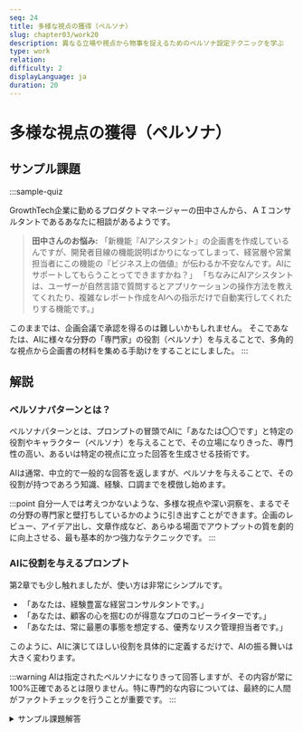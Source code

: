 ```yaml
---
seq: 24
title: 多様な視点の獲得（ペルソナ）
slug: chapter03/work20
description: 異なる立場や視点から物事を捉えるためのペルソナ設定テクニックを学ぶ
type: work
relation: 
difficulty: 2
displayLanguage: ja
duration: 20
---
```


# 多様な視点の獲得（ペルソナ）

## サンプル課題
:::sample-quiz

GrowthTech企業に勤めるプロダクトマネージャーの田中さんから、ＡＩコンサルタントであるあなたに相談があるようです。

> **田中さんのお悩み:**
> 「新機能『AIアシスタント』の企画書を作成しているんですが、開発者目線の機能説明ばかりになってしまって、経営層や営業担当者にこの機能の『ビジネス上の価値』が伝わるか不安なんです。AIにサポートしてもらうことってできますかね？」
> 「ちなみにAIアシスタントは、ユーザーが自然言語で質問するとアプリケーションの操作方法を教えてくれたり、複雑なレポート作成をAIへの指示だけで自動実行してくれたりする機能です。」

このままでは、企画会議で承認を得るのは難しいかもしれません。
そこであなたは、AIに様々な分野の「専門家」の役割（ペルソナ）を与えることで、多角的な視点から企画書の材料を集める手助けをすることにしました。
:::

## 解説

### ペルソナパターンとは？

ペルソナパターンとは、プロンプトの冒頭でAIに「あなたは〇〇です」と特定の役割やキャラクター（ペルソナ）を与えることで、その立場になりきった、専門性の高い、あるいは特定の視点に立った回答を生成させる技術です。

AIは通常、中立的で一般的な回答を返しますが、ペルソナを与えることで、その役割が持つであろう知識、経験、口調までを模倣し始めます。

:::point
自分一人では考えつかないような、多様な視点や深い洞察を、まるでその分野の専門家と壁打ちしているかのように引き出すことができます。企画のレビュー、アイデア出し、文章作成など、あらゆる場面でアウトプットの質を劇的に向上させる、最も基本的かつ強力なテクニックです。
:::

### AIに役割を与えるプロンプト

第2章でも少し触れましたが、使い方は非常にシンプルです。

- 「あなたは、経験豊富な経営コンサルタントです。」
- 「あなたは、顧客の心を掴むのが得意なプロのコピーライターです。」
- 「あなたは、常に最悪の事態を想定する、優秀なリスク管理担当者です。」

このように、AIに演じてほしい役割を具体的に定義するだけで、AIの振る舞いは大きく変わります。

:::warning
AIは指定されたペルソナになりきって回答しますが、その内容が常に100%正確であるとは限りません。特に専門的な内容については、最終的に人間がファクトチェックを行うことが重要です。
:::

<details>
<summary>サンプル課題解答</summary>

```
あなたは、AIやSaaSビジネスに精通した、経験豊富な経営コンサルタントです。
現在、我々のアプリケーションに新機能「AIアシスタント」を搭載することを企画しています。
AIアシスタントはユーザーが自然言語で質問するとアプリケーションの操作方法を教えてくれたり、複雑なレポート作成をAIへの指示だけで自動実行してくれたりする機能です。

この機能がもたらす「ビジネス上の価値」について、経営層が納得するような具体的なインパクトを3つ、箇条書きで挙げてください。
```

**▼ AIによる出力例**
```
承知いたしました。経営コンサルタントとして、「AIアシスタント」機能がもたらすビジネスインパクトを3点にまとめて提言します。

1.  **顧客LTV（生涯価値）の向上による、持続的な収益基盤の確立:**
    AIアシスタントがユーザーの操作を支援し、製品の活用度を高めることで、顧客満足度が向上します。これにより、解約率（チャーンレート）が低下し、長期的なライセンス収益の安定化に直接貢献します。

2.  **サポートコストの大幅な削減:**
    定型的な問い合わせの多くをAIアシスタントが自己解決させることで、カスタマーサポート部門の入電数を削減できます。これにより、人件費を抑制し、営業利益率の改善が見込めます。

3.  **利用データ活用による、アップセル機会の創出:**
    AIアシスタントとユーザーの対話ログを分析することで、「顧客が本当にやりたいこと」や「製品のどの機能に不満を持っているか」といった貴重なインサイトが得られます。このデータを基に、より高機能な上位プランへのアップセルや、新機能開発の精度向上に繋げることができます。
```
</details>
